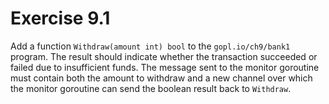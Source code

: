 # Exercise 9.1

Add a function `Withdraw(amount int) bool` to the `gopl.io/ch9/bank1` program.
The result should indicate whether the transaction succeeded or failed due to
insufficient funds. The message sent to the monitor goroutine must contain both
the amount to withdraw and a new channel over which the monitor goroutine can
send the boolean result back to `Withdraw`.
